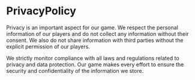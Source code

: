 # PrivacyPolicy

Privacy is an important aspect for our game. We respect the personal information of our players and do not collect any information without their consent. We also do not share information with third parties without the explicit permission of our players.

We strictly monitor compliance with all laws and regulations related to privacy and data protection. Our game makes every effort to ensure the security and confidentiality of the information we store.
